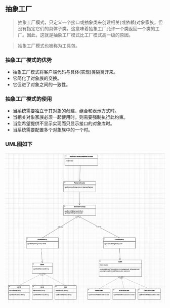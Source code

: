 ## 抽象工厂
> 抽象工厂模式，只定义一个接口或抽象类来创建相关(或依赖)对象家族，但没有指定它们的具体子类。这意味着抽象工厂允许一个类返回一个类的工厂。因此，这就是抽象工厂模式比工厂模式高一级的原因。

>抽象工厂模式也被称为工具包。

### 抽象工厂模式的优势
* 抽象工厂模式将客户端代码与具体(实现)类隔离开来。
* 它简化了对象族的交换。
* 它促进了对象之间的一致性。
### 抽象工厂模式的使用
* 当系统需要独立于其对象的创建、组合和表示方式时。
* 当相关对象家族必须一起使用时，则需要强制执行此约束。
* 当您希望提供不显示实现而只显示接口的对象库时。
* 当系统需要配置多个对象族中的一个时。

### UML图如下
![](img.png)